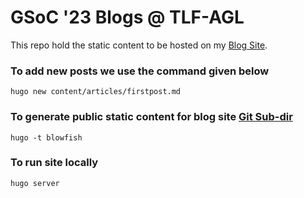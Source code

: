 # GSoC '23 Blogs @ TLF-AGL

This repo hold the static content to be hosted on my [Blog Site](https://suchinton.github.io/).

### To add new posts we use the command given below

```
hugo new content/articles/firstpost.md
```

### To generate public static content for blog site [Git Sub-dir]()

```
hugo -t blowfish 
```

### To run site locally 

```
hugo server
```